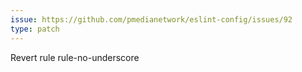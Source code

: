 ```yaml
---
issue: https://github.com/pmedianetwork/eslint-config/issues/92
type: patch
---
```


Revert rule rule-no-underscore
